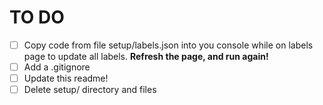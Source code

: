 # TO DO
- [ ] Copy code from file setup/labels.json into you console while on labels page to update all labels. **Refresh the page, and run again!**
- [ ] Add a .gitignore
- [ ] Update this readme!
- [ ] Delete setup/ directory and files

